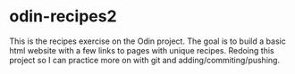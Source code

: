 # odin-recipes2

This is the recipes exercise on the Odin project. The goal is to build a basic html website with a few links to pages with unique recipes. Redoing this project so I can practice more on with git and adding/commiting/pushing.